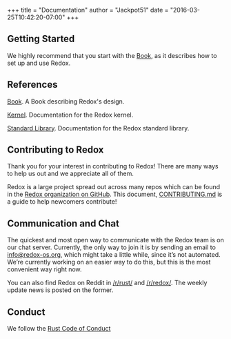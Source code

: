 +++
title = "Documentation"
author = "Jackpot51"
date = "2016-03-25T10:42:20-07:00"
+++

## Getting Started

We highly recommend that you start with the [Book](https://doc.redox-os.org/book/), as it describes how to set up and use Redox.

## References

[Book](https://doc.redox-os.org/book/). A Book describing Redox's design.

[Kernel](https://doc.redox-os.org/kernel/kernel/). Documentation for the Redox kernel.

[Standard Library](https://doc.redox-os.org/std/std/). Documentation for the Redox standard library.

## Contributing to Redox

Thank you for your interest in contributing to Redox!
There are many ways to help us out and we appreciate all of them.

Redox is a large project spread out across many repos which can be found in the
[Redox organization on GitHub](https://github.com/redox-os). This document,
[CONTRIBUTING.md](https://github.com/redox-os/redox/blob/master/CONTRIBUTING.md)
is a guide to help newcomers contribute!

## Communication and Chat

The quickest and most open way to communicate with the Redox team is on our chat
server. Currently, the only way to join it is by sending an email to
[info@redox-os.org](mailto:info@redox-os.org), which might take a little while,
since it&rsquo;s not automated. We&rsquo;re currently working on an
easier way to do this, but this is the most convenient way right now.

You can also find Redox on Reddit in
[/r/rust/](https://www.reddit.com/r/rust) and
[/r/redox/](https://www.reddit.com/r/redox). The weekly update news is posted on
the former.

## Conduct

We follow the [Rust Code of Conduct](http://www.rust-lang.org/conduct.html)
